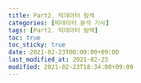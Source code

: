 ```yaml
---
title: Part2. 빅데이터 탐색
categories: [빅데이터 분석 기사]
tags: [Part2. 빅데이터 탐색]
toc: true
toc_sticky: true
date: 2021-02-23T00:00:00+09:00
last_modified_at: 2021-02-23
modified: 2021-02-23T18:34:08+09:00
---
```


